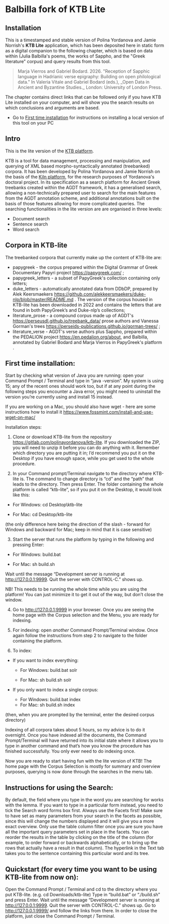 # Balbilla fork of KTB Lite

## Installation

This is a timestamped and stable version of Polina Yordanova and Jamie Norrish's **KTB Lite** application, which has been deposited here in static form as a digital companion to the following chapter, which is based on data within (Julia Balbilla's poems, the works of Sappho, and the "Greek literature" corpus) and query results from this tool.

<blockquote>Marja Vierros and Gabriel Bodard. 2026. "Reception of Sapphic language in Hadrianic verse epigraphy: Building on open philological data." In Valeria Vitale and Gabriel Bodard (eds.), _Open Data in Ancient and Byzantine Studies._ London: University of London Press.</blockquote>

The chapter contains direct links that can be followed only if you have KTB Lite installed on your computer, and will show you the search results on which conclusions and arguments are based.

* Go to [First time installation](#First-time-installation) for instructions on installing a local version of this tool on your PC

## Intro

This is the lite version of the [KTB platform](https://gitlab.com/polinayordanova/treebanking).

KTB is a tool for data management, processing and manipulation, and querying of XML based morpho-syntactically annotated (treebanked) corpora. It has been developed by Polina Yordanova and Jamie Norrish on the basis of the [Kiln platform](https://kiln.readthedocs.io/en/latest/projects.html), for the research purposes of Yordanova's doctoral project.  In its specification as a search platform for Ancient Greek treebanks created within the AGDT framework, it has a generalised search, allowing a non-technically prepared user to search for the main features from the AGDT annotation scheme, and additional annotations built on the basis of those features allowing for more complicated queries. The searching functionalities in the lite version are are organised in three levels:
- Document search
- Sentence search
- Word search

## Corpora in KTB-lite

The treebanked corpora that currently make up the content of KTB-lite are:
- papygreek - the corpus prepared within the Digital Grammar of Greek Documentary Papyri project https://papygreek.com/ ;
- papygreek_letters - a subset of PapyGreek's collection containing only letters;
- duke_letters - automatically annotated data from DDbDP, prepared by Alek Keersmaekers https://github.com/alekkeersmaekers/duke-nlp/blob/master/README.md . The version of the corpus housed in KTB-lite has been downloaded in 2022 and contains the letters that are found in both PapyGreek’s and Duke-nlp’s collections;
- literature_prose - a compound corpus made up of AGDT's https://perseusdl.github.io/treebank_data/  prose authors and Vanessa Gorman's trees https://perseids-publications.github.io/gorman-trees/ ;
- literature_verse - AGDT's verse authors plus Sappho, prepared within the PEDALION project https://en.pedalion.org/about, and Balbilla, annotated by Gabriel Bodard and Marja Vierros in PapyGreek's platform .

## First time installation:

Start by checking what version of Java you are running: open your Command Prompt / Terminal and type in “java -version”. My system is using 15; any of the recent ones should work too, but if at any point during the following steps you encounter a Java error, you might need to uninstall the version you’re currently using and install 15 instead.

If you are working on a Mac, you should also have wget - here are some instructions how to install it https://www.fossmint.com/install-and-use-wget-on-mac/  

Installation steps:

1. Clone or download KTB-lite from the repository https://gitlab.com/polinayordanova/ktb-lite. If you downloaded the ZIP, you will need to unzip it before you can do anything with it. Remember which directory you are putting it in; I’d recommend you put it on the Desktop if you have enough space, while you get used to the whole procedure.

2. In your Command prompt/Terminal navigate to the directory where KTB-lite is. The command to change directory is “cd” and the “path” that leads to the directory. Then press Enter. The folder containing the whole platform is called “ktb-lite”, so if you put it on the Desktop, it would look like this:

- For Windows: 
cd Desktop\ktb-lite

- For Mac:
cd Desktop/ktb-lite

(the only difference here being the direction of the slash - forward for Windows and backward for Mac; keep in mind that it is case sensitive)

3. Start the server that runs the platform by typing in the following and pressing Enter:

- For Windows:
build.bat

- For Mac:
sh build.sh

Wait until the message “Development server is running at http://127.0.0.1:9999. Quit the server with CONTROL-C.” shows up. 

NB! This needs to be running the whole time while you are using the platform! You can just minimize it to get it out of the way, but don’t close the window.

4. Go to http://127.0.0.1:9999 in your browser. Once you are seeing the home page with the Corpus selection and the Menu, you are ready for indexing.

5. For indexing: open *another* Command Prompt/Terminal window. Once again follow the instructions from step 2 to navigate to the folder containing the platform.

6. To index:

- If you want to index everything:

  - For Windows: build.bat solr

  - For Mac: sh build.sh solr

- If you only want to index a single corpus:
  - For Windows: build.bat index
  - For Mac: sh build.sh index

(then, when you are prompted by the terminal, enter the desired corpus directory)

Indexing of all corpora takes about 5 hours, so my advice is to do it overnight. Once you have indexed all the documents, the Command Prompt/Terminal will have returned into its initial state where it allows you to type in another command and that’s how you know the procedure has finished successfully. You only ever need to do indexing once.

Now you are ready to start having fun with the lite version of KTB! The home page with the Corpus Selection is mostly for summary and overview purposes, querying is now done through the searches in the menu tab.

## Instructions for using the Search:

By default, the field where you type in the word you are searching for works with the lemma. If you want to type in a particular form instead, you need to tick the Search word forms box first.
Always use the Facets first! Make sure to have set as many parameters from your search in the facets as possible, since this will change the numbers displayed and it will give you a more exact overview. Only use the table column filter once you are sure you have all the important query parameters set in place in the facets.
You can reorder the results in the table by clicking on the title of the column (for example, to order forward or backwards alphabetically, or to bring up the rows that actually have a result in that column).
The hyperlink in the Text tab takes you to the sentence containing this particular word and its tree.

## Quickstart (for every time you want to be using KTB-lite from now on):

Open the Command Prompt / Terminal and cd to the directory where you put KTB-lite.
(e.g. cd Downloads/ktb-lite)
Type in “build.bat” or “./build.sh” and press Enter. Wait until the message “Development server is running at http://127.0.0.1:9999. Quit the server with CONTROL-C.” shows up.
Go to http://127.0.0.1:9999/ and follow the links from there.
In order to close the platform, just close the Command Prompt / Terminal.

